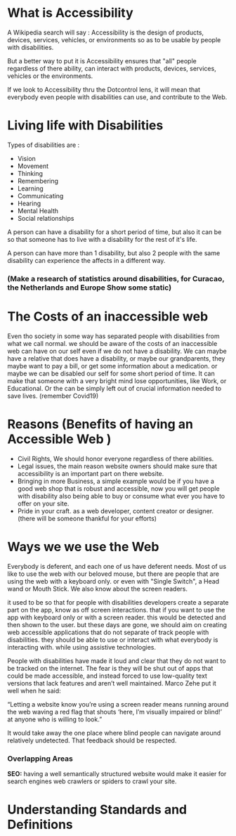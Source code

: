 # What is Accessibility 

A Wikipedia search will say : 
Accessibility is the design of products, devices, services, vehicles, or environments so as to be usable by people with disabilities.

But a better way to put it is Accessibility ensures that "all" people regardless of there ability, can interact with products, devices, services, vehicles or the environments.

If we look to Accessibility thru the Dotcontrol lens, it will mean that everybody even people with disabilities can use, and contribute to the Web.

# Living life with Disabilities

Types of disabilities are :

- Vision
- Movement
- Thinking
- Remembering
- Learning
- Communicating
- Hearing
- Mental Health
- Social relationships

A person can have a disability for a short period of time, but also it can be so that someone has to live with a disability for the rest of it's life.

A person can have more than 1 disability, but also 2 people with the same disability can experience the affects in a different way. 

### (Make a research of statistics around disabilities, for Curacao, the Netherlands and Europe Show some static)


# The Costs of an inaccessible web  

Even tho society in some way has separated people with disabilities from what we call normal. 
we should be aware of the costs of an inaccessible web can have on our self even if we do not have a disability. We can maybe have a relative that does have a disability, or maybe our grandparents, they maybe want to pay a bill, or get some information about a medication.
or maybe we can be disabled our self for some short period of time. It can make that someone with a very bright mind lose opportunities, like Work, or Educational. Or the can be simply left out of crucial information needed to save lives. (remember Covid19) 


# Reasons (Benefits of having an Accessible Web )

- Civil Rights, We should honor everyone regardless of there abilities.
- Legal issues, the main reason website owners should make sure that accessibility is an important part on there website.
- Bringing in more Business, a simple example would be if you have a good web shop that is robust and accessible, now you will get people with disability also being able to buy or consume what ever you have to offer on your site.  
- Pride in your craft. as a web developer, content creator or designer. (there will be someone thankful for your efforts)

# Ways we we use the Web
Everybody is deferent, and each one of us have deferent needs. Most of us like to use the web with our beloved mouse, but there are people that are using the web with a keyboard only. 
or even with "Single Switch", a Head wand or Mouth Stick. We also know about the screen readers. 

it used to be so that for people with disabilities developers create a separate part on the app, know as off screen interactions. that if you want to use the app with keyboard only or with a screen reader. this would be detected and then shown to the user. 
but these days are gone, we should aim on creating web accessible applications that do not separate of track people with disabilities.  they should be able to use or interact with what everybody is interacting with. while using assistive technologies.

People with disabilities have made it loud and clear that they do not want to be tracked on the internet. The fear is they will be shut out of apps that could be made accessible, and instead forced to use low-quality text versions that lack features and aren’t well maintained. Marco Zehe put it well when he said:

“Letting a website know you’re using a screen reader means running around the web waving a red flag that shouts ‘here, I’m visually impaired or blind!’ at anyone who is willing to look.”

It would take away the one place where blind people can navigate around relatively undetected. That feedback should be respected.

### Overlapping Areas

**SEO:**
having a well semantically structured website would make it easier for search engines web crawlers or spiders to crawl your site.


# Understanding Standards and Definitions




